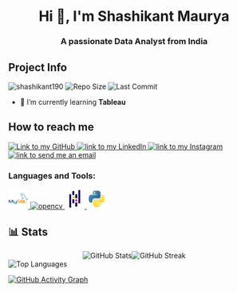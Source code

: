 <!-- ![logo](https://github.com/shashikant190/shashikant190/blob/main/Github_Banner.png) -->
<h1 align="center">Hi 👋, I'm Shashikant Maurya</h1>
<h3 align="center">A passionate Data Analyst from India</h3>

<h2 align="left">Project Info</h2>

<p align="left">
  <img src="https://komarev.com/ghpvc/?username=shashikant190&label=Profile%20views&color=0e75b6&style=flat" alt="shashikant190" />
  <img alt="Repo Size" src="https://img.shields.io/github/repo-size/shashikant190/shashikant190?style=flat-square" />
<!--   <img alt="Forks" src="https://img.shields.io/github/forks/shashikant190/shashikant190?style=flat-square" />
  <img alt="Stars" src="https://img.shields.io/github/stars/shashikant190/shashikant190?style=flat-square" /> -->
  <img alt="Last Commit" src="https://img.shields.io/github/last-commit/shashikant190/shashikant190?style=flat-square" />
  
</p>

<!-- <img align="right" alt="data_analyst" width="400" src="https://i.pinimg.com/originals/cf/cf/8c/cfcf8c86a569d30b5dae709551634a5b.gif"> -->




- 🌱 I’m currently learning **Tableau**



<h2>How to reach me</h2>
<a href="https://github.com/shashikant190">
    <img alt="Link to my GitHub" src="https://img.shields.io/github/followers/shashikant190?style=for-the-badge&color=181717&logo=github&logoColor=181717&label=@shashikant190" height="22px">
</a>
<!-- <a href="https://twitter.com/your_twitter_username">
    <img alt="Link to my Twitter" src="https://img.shields.io/twitter/follow/your_twitter_username?style=for-the-badge&label=@your_twitter_username&color=1DA1F2&logo=twitter" height="22px">
</a> -->
<a href="https://www.linkedin.com/in/shashikant-maurya-37b360251">
    <img alt="link to my LinkedIn" src="https://img.shields.io/static/v1?label&message=/in/shashikant-maurya-37b360251&color=0A66C2&style=for-the-badge&logo=linkedin" height="22px" />
</a>
<a href="https://instagram.com/sarcastikant">
    <img alt="link to my Instagram" src="https://img.shields.io/static/v1?label&message=sarcastikant&color=E4405F&style=for-the-badge&logo=instagram" height="22px" />
</a>
<a href="mailto:mshashikant3600@gmail.com">
    <img alt="link to send me an email" src="https://img.shields.io/static/v1?label&message=mshashikant3600%40gmail.com&color=whitesmoke&style=for-the-badge&logo=gmail" height="22px" />
</a>
</h2>


<h3 align="left">Languages and Tools:</h3>
<p align="left"> 
<!--   <a href="https://www.chartjs.org" target="_blank" rel="noreferrer"> <img src="https://www.chartjs.org/media/logo-title.svg" alt="chartjs" width="40" height="40"/> </a> -->
  <a href="https://www.mysql.com/" target="_blank" rel="noreferrer"> <img src="https://raw.githubusercontent.com/devicons/devicon/master/icons/mysql/mysql-original-wordmark.svg" alt="mysql" width="40" height="40"/> </a> <a href="https://opencv.org/" target="_blank" rel="noreferrer"> <img src="https://www.vectorlogo.zone/logos/opencv/opencv-icon.svg" alt="opencv" width="40" height="40"/> </a> <a href="https://pandas.pydata.org/" target="_blank" rel="noreferrer"> <img src="https://raw.githubusercontent.com/devicons/devicon/2ae2a900d2f041da66e950e4d48052658d850630/icons/pandas/pandas-original.svg" alt="pandas" width="40" height="40"/> </a> <a href="https://www.python.org" target="_blank" rel="noreferrer"> <img src="https://raw.githubusercontent.com/devicons/devicon/master/icons/python/python-original.svg" alt="python" width="40" height="40"/> </a> </p>


<!-- <p><img align="center" src="https://github-readme-streak-stats.herokuapp.com/?user=shashikant190&" alt="shashikant190" /></p> -->
## 📊 Stats


<div style="display: flex; justify-content: center; align-items: center;">
  <div>
    <img src="https://github-readme-stats.vercel.app/api?username=shashikant190&theme=blue-green" alt="GitHub Stats" />
  </div>
  <div>
    <img src="https://github-readme-streak-stats.herokuapp.com?user=shashikant190&theme=vue-dark&hide_border=true&date_format=M%20j%5B%2C%20Y%5D" alt="GitHub Streak" />
  </div>
</div>

<div align="left">
  <img src="https://github-readme-stats.vercel.app/api/top-langs/?username=shashikant190&layout=compact&theme=cobalt&hide_border=true" alt="Top Languages" />
</div>

[![GitHub Activity Graph](https://github-readme-activity-graph.cyclic.app/graph?username=shashikant190&theme=github)](https://github.com/ashutosh00710/github-readme-activity-graph)


